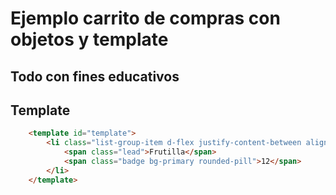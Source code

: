 # Ejemplo carrito de compras con objetos y template

## Todo con fines educativos 
## Template
```html
    <template id="template">
        <li class="list-group-item d-flex justify-content-between align-items-center">
            <span class="lead">Frutilla</span>
            <span class="badge bg-primary rounded-pill">12</span>
        </li>
    </template>

```